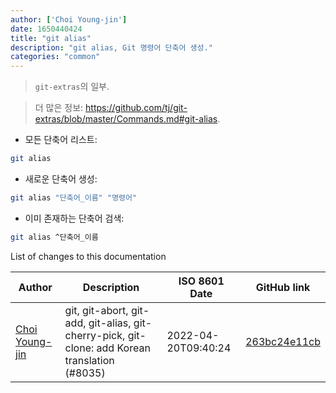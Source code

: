 ```yaml
---
author: ['Choi Young-jin']
date: 1650440424
title: "git alias"
description: "git alias, Git 명령어 단축어 생성."
categories: "common"
---
```

> `git-extras`의 일부.

> 더 많은 정보: <https://github.com/tj/git-extras/blob/master/Commands.md#git-alias>.

- 모든 단축어 리스트:

```bash
git alias
```

- 새로운 단축어 생성:

```bash
git alias "단축어_이름" "명령어"
```

- 이미 존재하는 단축어 검색:

```bash
git alias ^단축어_이름
```
List of changes to this documentation


Author | Description | ISO 8601 Date | GitHub link
------|-----|-----|-----
[Choi Young-jin](mailto:amateur.toss@gmail.com) | git, git-abort, git-add, git-alias, git-cherry-pick, git-clone: add Korean translation (#8035) | 2022-04-20T09:40:24 | [263bc24e11cb](https://github.com/tldr-pages/tldr/commit/263bc24e11cb512a0fabca73f22ac599416132c2)

